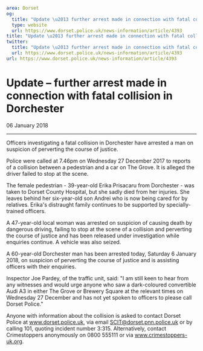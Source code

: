 ```yaml
area: Dorset
og:
  title: "Update \u2013 further arrest made in connection with fatal collision in Dorchester"
  type: website
  url: https://www.dorset.police.uk/news-information/article/4393
title: "Update \u2013 further arrest made in connection with fatal collision in Dorchester |"
twitter:
  title: "Update \u2013 further arrest made in connection with fatal collision in Dorchester"
  url: https://www.dorset.police.uk/news-information/article/4393
url: https://www.dorset.police.uk/news-information/article/4393
```

# Update – further arrest made in connection with fatal collision in Dorchester

06 January 2018

* * *

Officers investigating a fatal collision in Dorchester have arrested a man on suspicion of perverting the course of justice.

Police were called at 7.46pm on Wednesday 27 December 2017 to reports of a collision between a pedestrian and a car on The Grove. It is alleged the driver failed to stop at the scene.

The female pedestrian - 39-year-old Erika Prisacaru from Dorchester - was taken to Dorset County Hospital, but she sadly died from her injuries. She leaves behind her six-year-old son Andrei who is now being cared for by relatives. Erika's distraught family continues to be supported by specially-trained officers.

A 47-year-old local woman was arrested on suspicion of causing death by dangerous driving, failing to stop at the scene of a collision and perverting the course of justice and has been released under investigation while enquiries continue. A vehicle was also seized.

A 60-year-old Dorchester man has been arrested today, Saturday 6 January 2018, on suspicion of perverting the course of justice and is assisting officers with their enquiries.

Inspector Joe Pardey, of the traffic unit, said: "I am still keen to hear from any witnesses and would urge anyone who saw a dark-coloured convertible Audi A3 in either The Grove or Brewery Square at the relevant times on Wednesday 27 December and has not yet spoken to officers to please call Dorset Police."

Anyone with information about the collision is asked to contact Dorset Police at www.dorset.police.uk, via email SCIT@dorset.pnn.police.uk or by calling 101, quoting incident number 3:315. Alternatively, contact Crimestoppers anonymously on 0800 555111 or via www.crimestoppers-uk.org.
